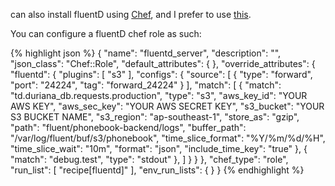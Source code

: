 
can also install fluentD using [Chef](https://www.chef.io/chef/), and I prefer to use [this](https://github.com/dmytro/fluentd-cookbook).

You can configure a fluentD chef role  as such:

{% highlight json %}
{
  "name": "fluentd_server",
  "description": "",
  "json_class": "Chef::Role",
  "default_attributes": {
  },
  "override_attributes": {
    "fluentd": {
      "plugins": [ "s3" ],
      "configs": {
        "source": [
          {
            "type": "forward",
            "port": "24224",
            "tag": "forward_24224"
          }
        ],
        "match": [
          {
            "match": "td.duriana_db.requests.production",
            "type": "s3",
            "aws_key_id": "YOUR AWS KEY",
            "aws_sec_key": "YOUR AWS SECRET KEY",
            "s3_bucket": "YOUR S3 BUCKET NAME",
            "s3_region": "ap-southeast-1",
            "store_as": "gzip",
            "path": "fluent/phonebook-backend/logs",
            "buffer_path": "/var/log/fluent/buf/s3/phonebook",
            "time_slice_format": "%Y/%m/%d/%H",
            "time_slice_wait": "10m",
            "format": "json",
            "include_time_key": "true"
          },
          {
            "match": "debug.test",
            "type": "stdout"
          },
        ]
      }
    }
  },
  "chef_type": "role",
  "run_list": [
    "recipe[fluentd]"
  ],
  "env_run_lists": {
  }
}
{% endhighlight %}


